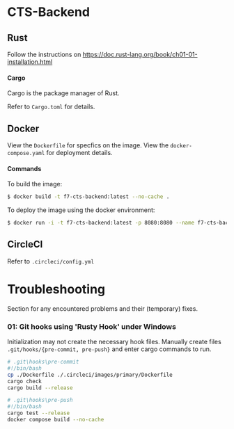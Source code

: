 # CTS-Backend

## Rust

Follow the instructions on https://doc.rust-lang.org/book/ch01-01-installation.html

#### Cargo
Cargo is the package manager of Rust.

Refer to `Cargo.toml` for details.

## Docker

View the `Dockerfile` for specfics on the image.
View the `docker-compose.yaml` for deployment details.


#### Commands
To build the image:
```sh
$ docker build -t f7-cts-backend:latest --no-cache .
```

To deploy the image using the docker environment:
```sh
$ docker run -i -t f7-cts-backend:latest -p 8080:8080 --name f7-cts-backend /bin/bash 
```

## CircleCI

Refer to `.circleci/config.yml`
















# Troubleshooting
Section for any encountered problems and their (temporary) fixes.

### 01: Git hooks using 'Rusty Hook' under Windows
Initialization may not create the necessary hook files.
Manually create files `.git/hooks/{pre-commit, pre-push}` and enter cargo commands to run.

```sh
# .git\hooks\pre-commit
#!/bin/bash
cp ./Dockerfile ./.circleci/images/primary/Dockerfile
cargo check
cargo build --release

# .git\hooks\pre-push
#!/bin/bash
cargo test --release
docker compose build --no-cache
```
